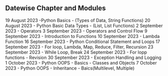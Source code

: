 ## Datewise Chapter and Modules ##
19 August 2023 -Python Basics - (Types of Data, String Functions)
20 August 2023 - Python Basic Data Types - (List, List Functions)
2 September 2023 - Operators
3 September 2023 - Operators and Control Flow
9 September 2023 - Introduction to Functions
10 September 2023 - Lambda Function
16 September 2023 - Python Conditional Statement and Loops
17 September 2023 - For loop, Lambda, Map, Reduce, Filter, Recursion
23 September 2023 - While Loop, Break
24 September 2023 - For lopp functions - Revision
30 September 2023 - Exception Handling and Logging
1 October 2023 - Python OOPS - Basics - Classes and Objects
7 October 2023 - Python OOPS - Inheritance - Baics(Multilevel, Multiple)
